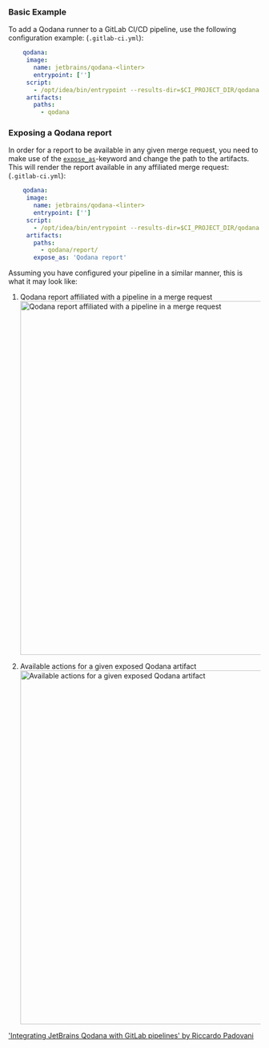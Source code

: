 [//]: # (title: GitLab CI/CD)

### Basic Example

To add a Qodana runner to a GitLab CI/CD pipeline, use the following configuration example: (`.gitlab-ci.yml`):

```yaml
    qodana:
     image:
       name: jetbrains/qodana-<linter>
       entrypoint: ['']
     script:
       - /opt/idea/bin/entrypoint --results-dir=$CI_PROJECT_DIR/qodana --save-report --report-dir=$CI_PROJECT_DIR/qodana/report
     artifacts:
       paths:
         - qodana
```

### Exposing a Qodana report

In order for a report to be available in any given merge request, you need to make use of the [`expose_as`](https://docs.gitlab.com/ee/ci/yaml/#artifactsexpose_as)-keyword
and change the path to the artifacts. This will render the report available in any affiliated merge request: (`.gitlab-ci.yml`):

```yaml
    qodana:
     image:
       name: jetbrains/qodana-<linter>
       entrypoint: ['']
     script:
       - /opt/idea/bin/entrypoint --results-dir=$CI_PROJECT_DIR/qodana --save-report --report-dir=$CI_PROJECT_DIR/qodana/report
     artifacts:
       paths:
         - qodana/report/
       expose_as: 'Qodana report'
```

Assuming you have configured your pipeline in a similar manner, this is what it may look like:

1. Qodana report affiliated with a pipeline in a merge request
   <img src="gitlab-exposed-artifacts.png" alt="Qodana report affiliated with a pipeline in a merge request" width="706" border-effect="line"/>

2. Available actions for a given exposed Qodana artifact
   <img src="gitlab-exposed-artifacts-expanded.png" alt="Available actions for a given exposed Qodana artifact" width="706" border-effect="line"/>


<p><include src="lib_qd.xml" include-id="docker-options-tip"/></p>

<seealso>
    <category ref="external">
        <a href="https://rpadovani.com/gitlab-jetbrains-qodana">'Integrating JetBrains Qodana with GitLab
            pipelines' by Riccardo Padovani
        </a>
    </category>
</seealso>